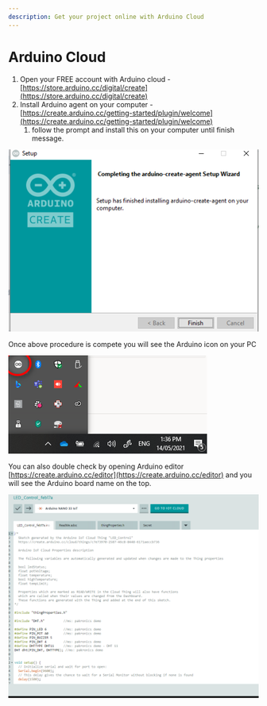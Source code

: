 ```yaml
---
description: Get your project online with Arduino Cloud
---
```


# Arduino Cloud

1. Open your FREE account with Arduino cloud - [https://store.arduino.cc/digital/create](https://store.arduino.cc/digital/create)
2. Install Arduino agent on your computer - [https://create.arduino.cc/getting-started/plugin/welcome](https://create.arduino.cc/getting-started/plugin/welcome)
   1. follow the prompt and install this on your computer until finish message. 

![Arduino agent successfully installed](../../.gitbook/assets/image%20%28111%29.png)



Once above procedure is compete you will see the Arduino icon on your PC

![Arduino cloud agent on PC](../../.gitbook/assets/image%20%28113%29.png)

You can also double check by opening Arduino editor [https://create.arduino.cc/editor](https://create.arduino.cc/editor) and you will see the Arduino board name on the top.

![Arduino IDE](../../.gitbook/assets/image%20%28110%29.png)





